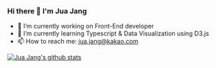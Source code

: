 ### Hi there 👋 I'm Jua Jang

- 🔭 I’m currently working on Front-End developer
- 🌱 I’m currently learning Typescript & Data Visualization using D3.js
- 📫 How to reach me: jua.jang@kakao.com

[![Jua Jang's github stats](https://github-readme-stats.vercel.app/api?username=juajang)](https://github.com/anuraghazra/github-readme-stats)
